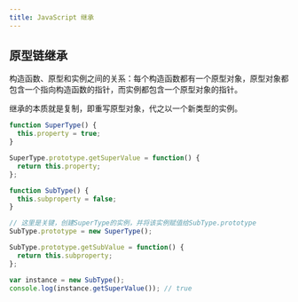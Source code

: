 ```yaml
---
title: JavaScript 继承
---
```


## 原型链继承

构造函数、原型和实例之间的关系：每个构造函数都有一个原型对象，原型对象都包含一个指向构造函数的指针，而实例都包含一个原型对象的指针。

继承的本质就是复制，即重写原型对象，代之以一个新类型的实例。

```js
function SuperType() {
  this.property = true;
}

SuperType.prototype.getSuperValue = function() {
  return this.property;
};

function SubType() {
  this.subproperty = false;
}

// 这里是关键，创建SuperType的实例，并将该实例赋值给SubType.prototype
SubType.prototype = new SuperType();

SubType.prototype.getSubValue = function() {
  return this.subproperty;
};

var instance = new SubType();
console.log(instance.getSuperValue()); // true
```
